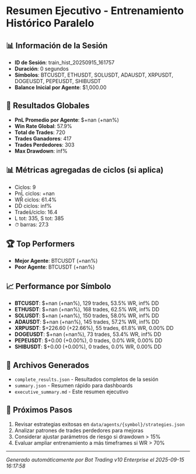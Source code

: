 # Resumen Ejecutivo - Entrenamiento Histórico Paralelo

## 📊 Información de la Sesión
- **ID de Sesión**: train_hist_20250915_161757
- **Duración**: 0 segundos
- **Símbolos**: BTCUSDT, ETHUSDT, SOLUSDT, ADAUSDT, XRPUSDT, DOGEUSDT, PEPEUSDT, SHIBUSDT
- **Balance Inicial por Agente**: $1,000.00

## 🎯 Resultados Globales
- **PnL Promedio por Agente**: $+nan (+nan%)
- **Win Rate Global**: 57.9%
- **Total de Trades**: 720
- **Trades Ganadores**: 417
- **Trades Perdedores**: 303
- **Max Drawdown**: inf%

## 📊 Métricas agregadas de ciclos (si aplica)
- Ciclos: 9
- PnL̄ ciclos: +nan
- WR̄ ciclos: 61.4%
- DD̄ ciclos: inf%
- Trades̄/ciclo: 16.4
- L tot: 335, S tot: 385
- ⏱̄ barras: 27.3


## 🏆 Top Performers
- **Mejor Agente**: BTCUSDT (+nan%)
- **Peor Agente**: BTCUSDT (+nan%)

## 📈 Performance por Símbolo
- **BTCUSDT**: $+nan (+nan%), 129 trades, 53.5% WR, inf% DD
- **ETHUSDT**: $+nan (+nan%), 168 trades, 62.5% WR, inf% DD
- **SOLUSDT**: $+nan (+nan%), 150 trades, 58.0% WR, inf% DD
- **ADAUSDT**: $+nan (+nan%), 145 trades, 57.2% WR, inf% DD
- **XRPUSDT**: $+226.60 (+22.66%), 55 trades, 61.8% WR, 0.00% DD
- **DOGEUSDT**: $+nan (+nan%), 73 trades, 53.4% WR, inf% DD
- **PEPEUSDT**: $+0.00 (+0.00%), 0 trades, 0.0% WR, 0.00% DD
- **SHIBUSDT**: $+0.00 (+0.00%), 0 trades, 0.0% WR, 0.00% DD

## 📁 Archivos Generados
- `complete_results.json` - Resultados completos de la sesión
- `summary.json` - Resumen rápido para dashboards
- `executive_summary.md` - Este resumen ejecutivo

## 🎯 Próximos Pasos
1. Revisar estrategias exitosas en `data/agents/{symbol}/strategies.json`
2. Analizar patrones de trades perdedores para mejoras
3. Considerar ajustar parámetros de riesgo si drawdown > 15%
4. Evaluar ampliar entrenamiento a más timeframes si WR > 70%

---
*Generado automáticamente por Bot Trading v10 Enterprise el 2025-09-15 16:17:58*
